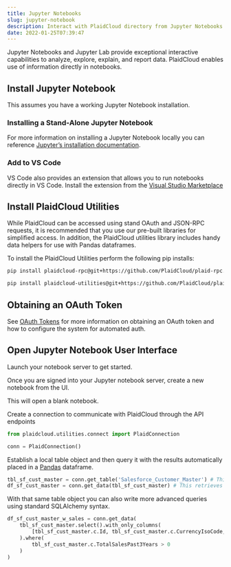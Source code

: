 ```yaml
---
title: Jupyter Notebooks
slug: jupyter-notebook
description: Interact with PlaidCloud directory from Jupyter Notebooks
date: 2022-01-25T07:39:47
---
```



Jupyter Notebooks and Jupyter Lab provide exceptional interactive capabilities to analyze, explore, explain, and report data.  PlaidCloud enables use of information directly in notebooks.


## Install Jupyter Notebook
This assumes you have a working Jupyter Notebook installation.

### Installing a Stand-Alone Jupyter Notebook
For more information on installing a Jupyter Notebook locally you can reference [Jupyter’s installation documentation](https://jupyter.org/install).

### Add to VS Code
VS Code also provides an extension that allows you to run notebooks directly in VS Code.  Install the extension from the [Visual Studio Marketplace](https://marketplace.visualstudio.com/items?itemName=ms-toolsai.jupyter)


## Install PlaidCloud Utilities
While PlaidCloud can be accessed using stand OAuth and JSON-RPC requests, it is recommended that you use our pre-built libraries for simplified access.  In addition, the PlaidCloud utilities library includes handy data helpers for use with Pandas dataframes.

To install the PlaidCloud Utilities perform the following pip installs:

```bash
pip install plaidcloud-rpc@git+https://github.com/PlaidCloud/plaid-rpc.git@v1.1.4#egg=plaidcloud-rpc
```

```bash
pip install plaidcloud-utilities@git+https://github.com/PlaidCloud/plaid-utilities.git@v1.1.9#egg=plaidcloud-utilities
```

## Obtaining an OAuth Token

See [OAuth Tokens](/docs/cli/get-oauth-tokens/) for more information on obtaining an OAuth token and how to configure the system for automated auth.


## Open Jupyter Notebook User Interface

Launch your notebook server to get started.



Once you are signed into your Jupyter notebook server, create a new notebook from the UI.

This will open a blank notebook.



Create a connection to communicate with PlaidCloud through the API endpoints

```python
from plaidcloud.utilities.connect import PlaidConnection

conn = PlaidConnection()
```


Establish a local table object and then query it with the results automatically placed in a [Pandas](https://pandas.pydata.org/) dataframe.

```python
tbl_sf_cust_master = conn.get_table('Salesforce_Customer_Master') # This gets a table object
df_sf_cust_master = conn.get_data(tbl_sf_cust_master) # This retrieves all the data into a dataframe
```


With that same table object you can also write more advanced queries using standard SQLAlchemy syntax.

```python
df_sf_cust_master_w_sales = conn.get_data(
    tbl_sf_cust_master.select().with_only_columns(
        [tbl_sf_cust_master.c.Id, tbl_sf_cust_master.c.CurrencyIsoCode, tbl_sf_cust_master.c.SyDSalesRegion]
    ).where(
        tbl_sf_cust_master.c.TotalSalesPast3Years > 0
    )
)
```




